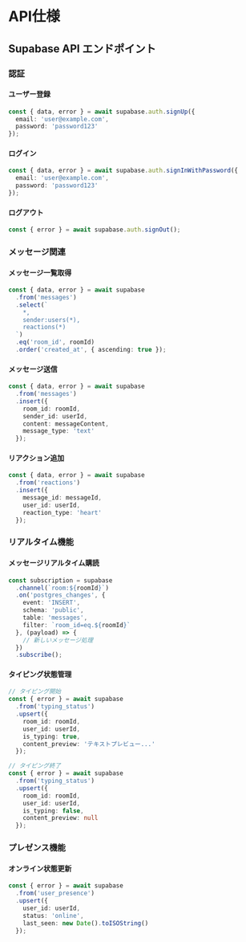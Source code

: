 # API仕様

## Supabase API エンドポイント

### 認証

#### ユーザー登録
```typescript
const { data, error } = await supabase.auth.signUp({
  email: 'user@example.com',
  password: 'password123'
});
```

#### ログイン
```typescript
const { data, error } = await supabase.auth.signInWithPassword({
  email: 'user@example.com',
  password: 'password123'
});
```

#### ログアウト
```typescript
const { error } = await supabase.auth.signOut();
```

### メッセージ関連

#### メッセージ一覧取得
```typescript
const { data, error } = await supabase
  .from('messages')
  .select(`
    *,
    sender:users(*),
    reactions(*)
  `)
  .eq('room_id', roomId)
  .order('created_at', { ascending: true });
```

#### メッセージ送信
```typescript
const { data, error } = await supabase
  .from('messages')
  .insert({
    room_id: roomId,
    sender_id: userId,
    content: messageContent,
    message_type: 'text'
  });
```

#### リアクション追加
```typescript
const { data, error } = await supabase
  .from('reactions')
  .insert({
    message_id: messageId,
    user_id: userId,
    reaction_type: 'heart'
  });
```

### リアルタイム機能

#### メッセージリアルタイム購読
```typescript
const subscription = supabase
  .channel(`room:${roomId}`)
  .on('postgres_changes', {
    event: 'INSERT',
    schema: 'public',
    table: 'messages',
    filter: `room_id=eq.${roomId}`
  }, (payload) => {
    // 新しいメッセージ処理
  })
  .subscribe();
```

#### タイピング状態管理
```typescript
// タイピング開始
const { error } = await supabase
  .from('typing_status')
  .upsert({
    room_id: roomId,
    user_id: userId,
    is_typing: true,
    content_preview: 'テキストプレビュー...'
  });

// タイピング終了
const { error } = await supabase
  .from('typing_status')
  .upsert({
    room_id: roomId,
    user_id: userId,
    is_typing: false,
    content_preview: null
  });
```

### プレゼンス機能

#### オンライン状態更新
```typescript
const { error } = await supabase
  .from('user_presence')
  .upsert({
    user_id: userId,
    status: 'online',
    last_seen: new Date().toISOString()
  });
```